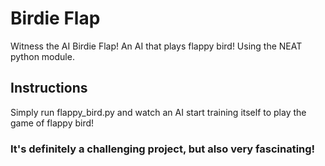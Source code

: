 # Birdie Flap
Witness the AI Birdie Flap!
An AI that plays flappy bird! Using the NEAT python module.

## Instructions
Simply run flappy_bird.py and watch an AI start training itself to play the game of flappy bird!

### It's definitely a challenging project, but also very fascinating!
